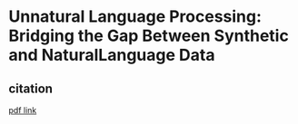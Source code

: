 # Unnatural Language Processing: Bridging the Gap Between Synthetic and NaturalLanguage Data

## citation

[pdf link](https://alanamarzoev.github.io/pdfs/unnatural_language.pdf)